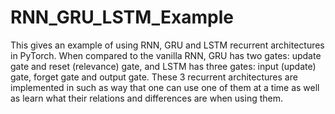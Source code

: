 # RNN_GRU_LSTM_Example

This gives an example of using RNN, GRU and LSTM recurrent architectures in PyTorch. When compared to the vanilla RNN, GRU has two gates: update gate and reset (relevance) gate, and LSTM has three gates: input (update) gate, forget gate and output gate.  These 3 recurrent architectures are implemented in such as way that one can use one of them at a time as well as learn what their relations and differences are when using them.
